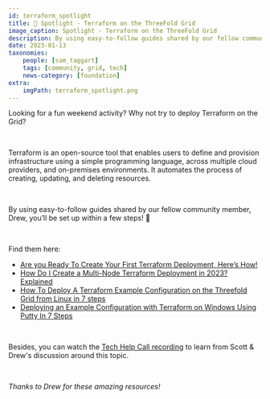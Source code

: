 ```yaml
---
id: terraform_spotlight
title: 🌟 Spotlight - Terraform on the ThreeFold Grid
image_caption: Spotlight - Terraform on the ThreeFold Grid
description: By using easy-to-follow guides shared by our fellow community member, Drew, you’ll be set up within a few steps!
date: 2023-01-13
taxonomies:
    people: [sam_taggart]
    tags: [community, grid, tech]
    news-category: [foundation]
extra:
    imgPath: terraform_spotlight.png
---
```


<!-- *"This article was originally published by Victoria Obeegadoo a former member of ThreeFold Foundation."* -->


Looking for a fun weekend activity? Why not try to deploy Terraform on the Grid?

<br/>

Terraform is an open-source tool that enables users to define and provision infrastructure using a simple programming language, across multiple cloud providers, and on-premises environments. It automates the process of creating, updating, and deleting resources.

<br/>

By using easy-to-follow guides shared by our fellow community member, Drew, you’ll be set up within a few steps! 🙌 

<br/>

Find them here:
* [Are you Ready To Create Your First Terraform Deployment, Here’s How!](https://forum.threefold.io/t/are-you-ready-to-create-your-first-terraform-deployment-heres-how/3670)
* [How Do I Create a Multi-Node Terraform Deployment in 2023? Explained](https://forum.threefold.io/t/how-do-i-create-a-multi-node-terraform-deployment-in-2023-explained/3669)
* [How To Deploy A Terraform Example Configuration on the Threefold Grid from Linux in 7 steps](https://forum.threefold.io/t/how-to-deploy-a-terraform-example-configuration-on-the-threefold-grid-from-linux-in-7-steps/3672)
* [Deploying an Example Configuration with Terraform on Windows Using Putty In 7 Steps](https://forum.threefold.io/t/deploying-an-example-configuration-with-terraform-on-windows-using-putty-in-7-steps/3671)

<br/>

Besides, you can watch the [Tech Help Call recording](https://forum.threefold.io/t/weekly-tech-hangout-01-09-23-call-recording/3683) to learn from Scott & Drew's discussion around this topic.

<br/>

*Thanks to Drew for these amazing resources!*